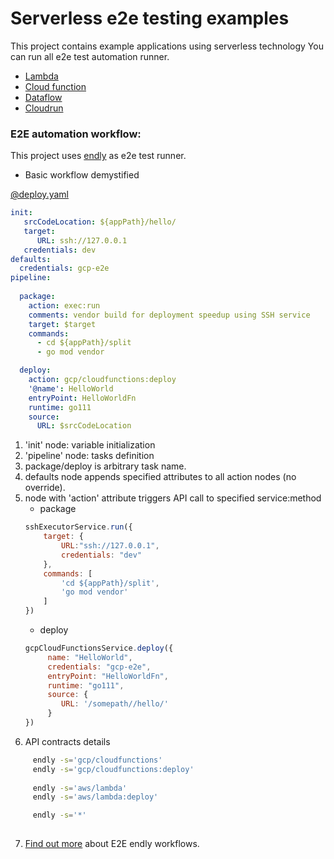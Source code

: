 # Serverless e2e testing examples

This project contains example applications using serverless technology
You can run all e2e test automation runner. 


- [Lambda](lambda)
- [Cloud function](cloud_function)
- [Dataflow](dataflow)
- [Cloudrun](cloudrun)



### E2E automation workflow:

This project uses [endly](http://github.com/viant/endly/) as e2e test runner.

* Basic workflow demystified

[@deploy.yaml](e2e/regression/cases/001_hello_world/deploy.yaml)
```yaml
init:
   srcCodeLocation: ${appPath}/hello/
   target:
      URL: ssh://127.0.0.1
   credentials: dev   
defaults:
  credentials: gcp-e2e
pipeline:
  
  package:
    action: exec:run
    comments: vendor build for deployment speedup using SSH service
    target: $target
    commands:
      - cd ${appPath}/split
      - go mod vendor

  deploy:
    action: gcp/cloudfunctions:deploy
    '@name': HelloWorld
    entryPoint: HelloWorldFn
    runtime: go111
    source:
      URL: $srcCodeLocation
```

1. 'init' node: variable initialization
2. 'pipeline' node: tasks definition
3. package/deploy is arbitrary task name.
4. defaults node appends specified attributes to all action nodes (no override).
5. node with 'action' attribute triggers API call to specified service:method
   * package
   ```javascript
   sshExecutorService.run({
       target: {
           URL:"ssh://127.0.0.1",
           credentials: "dev"
       },
       commands: [
           'cd ${appPath}/split',
           'go mod vendor' 
       ]
   })
   ```
   * deploy
   ```javascript
   gcpCloudFunctionsService.deploy({
        name: "HelloWorld",
        credentials: "gcp-e2e",
        entryPoint: "HelloWorldFn",
        runtime: "go111",
        source: {
           URL: '/somepath//hello/'
        }
   })
    ```
6. API contracts details
```bash
     endly -s='gcp/cloudfunctions'
     endly -s='gcp/cloudfunctions:deploy'
     
     endly -s='aws/lambda'
     endly -s='aws/lambda:deploy'

     endly -s='*'
      
```   
7. [Find out more](https://github.com/adrianwit/endly-introduction) about E2E endly workflows.


